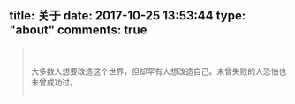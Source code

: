 title: 关于
date: 2017-10-25 13:53:44
type: "about"
comments: true
---
<blockquote class="blockquote-center"><br><br>
大多数人想要改造这个世界，但却罕有人想改造自己。未曾失败的人恐怕也未曾成功过。                                              
<br><br></blockquote>

